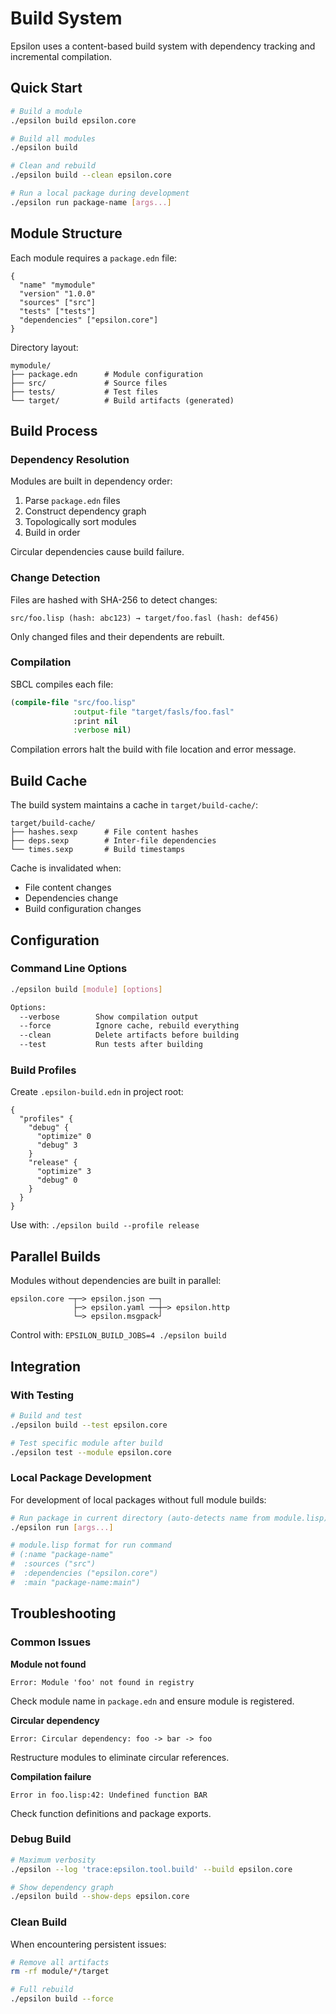 # Build System

Epsilon uses a content-based build system with dependency tracking and incremental compilation.

## Quick Start

```bash
# Build a module
./epsilon build epsilon.core

# Build all modules
./epsilon build

# Clean and rebuild
./epsilon build --clean epsilon.core

# Run a local package during development
./epsilon run package-name [args...]
```

## Module Structure

Each module requires a `package.edn` file:

```edn
{
  "name" "mymodule"
  "version" "1.0.0"
  "sources" ["src"]
  "tests" ["tests"]
  "dependencies" ["epsilon.core"]
}
```

Directory layout:
```
mymodule/
├── package.edn      # Module configuration
├── src/             # Source files
├── tests/           # Test files  
└── target/          # Build artifacts (generated)
```

## Build Process

### Dependency Resolution

Modules are built in dependency order:
1. Parse `package.edn` files
2. Construct dependency graph
3. Topologically sort modules
4. Build in order

Circular dependencies cause build failure.

### Change Detection

Files are hashed with SHA-256 to detect changes:

```
src/foo.lisp (hash: abc123) → target/foo.fasl (hash: def456)
```

Only changed files and their dependents are rebuilt.

### Compilation

SBCL compiles each file:
```lisp
(compile-file "src/foo.lisp" 
              :output-file "target/fasls/foo.fasl"
              :print nil
              :verbose nil)
```

Compilation errors halt the build with file location and error message.

## Build Cache

The build system maintains a cache in `target/build-cache/`:

```
target/build-cache/
├── hashes.sexp      # File content hashes
├── deps.sexp        # Inter-file dependencies
└── times.sexp       # Build timestamps
```

Cache is invalidated when:
- File content changes
- Dependencies change
- Build configuration changes

## Configuration

### Command Line Options

```bash
./epsilon build [module] [options]

Options:
  --verbose        Show compilation output
  --force          Ignore cache, rebuild everything
  --clean          Delete artifacts before building
  --test           Run tests after building
```

### Build Profiles

Create `.epsilon-build.edn` in project root:

```edn
{
  "profiles" {
    "debug" {
      "optimize" 0
      "debug" 3
    }
    "release" {
      "optimize" 3
      "debug" 0
    }
  }
}
```

Use with: `./epsilon build --profile release`

## Parallel Builds

Modules without dependencies are built in parallel:

```
epsilon.core ─┬─> epsilon.json ──┐
              ├─> epsilon.yaml ──┼─> epsilon.http
              └─> epsilon.msgpack┘
```

Control with: `EPSILON_BUILD_JOBS=4 ./epsilon build`

## Integration

### With Testing

```bash
# Build and test
./epsilon build --test epsilon.core

# Test specific module after build
./epsilon test --module epsilon.core
```

### Local Package Development

For development of local packages without full module builds:

```bash
# Run package in current directory (auto-detects name from module.lisp)
./epsilon run [args...]

# module.lisp format for run command
# (:name "package-name"
#  :sources ("src")
#  :dependencies ("epsilon.core") 
#  :main "package-name:main")
```

## Troubleshooting

### Common Issues

**Module not found**
```
Error: Module 'foo' not found in registry
```
Check module name in `package.edn` and ensure module is registered.

**Circular dependency**
```
Error: Circular dependency: foo -> bar -> foo
```
Restructure modules to eliminate circular references.

**Compilation failure**
```
Error in foo.lisp:42: Undefined function BAR
```
Check function definitions and package exports.

### Debug Build

```bash
# Maximum verbosity
./epsilon --log 'trace:epsilon.tool.build' --build epsilon.core

# Show dependency graph
./epsilon build --show-deps epsilon.core
```

### Clean Build

When encountering persistent issues:
```bash
# Remove all artifacts
rm -rf module/*/target

# Full rebuild
./epsilon build --force
```

